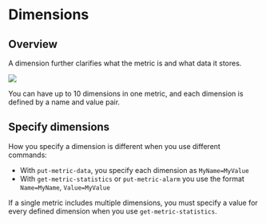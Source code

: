 # Dimensions

## Overview

A dimension further clarifies what the metric is and what data it stores.

![](https://digitalcloud.training/wp-content/uploads/2022/01/amazon-cloudwatch-namespaces-and-dimensions.jpeg)

You can have up to 10 dimensions in one metric, and each dimension is defined by a name and value pair.


## Specify dimensions

How you specify a dimension is different when you use different commands:

- With `put-metric-data`, you specify each dimension as `MyName=MyValue`
- With `get-metric-statistics` or `put-metric-alarm` you use the format `Name=MyName`, `Value=MyValue`

If a single metric includes multiple dimensions, you must specify a value for every defined dimension when you use `get-metric-statistics`.
